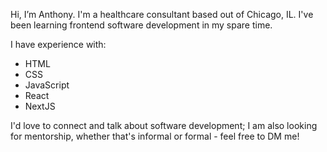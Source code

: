 Hi, I’m Anthony. I'm a healthcare consultant based out of Chicago, IL. I've been learning frontend software development in my spare time.

I have experience with:
- HTML
- CSS
- JavaScript
- React
- NextJS

I'd love to connect and talk about software development; I am also looking for mentorship, whether that's informal or formal - feel free to DM me!
